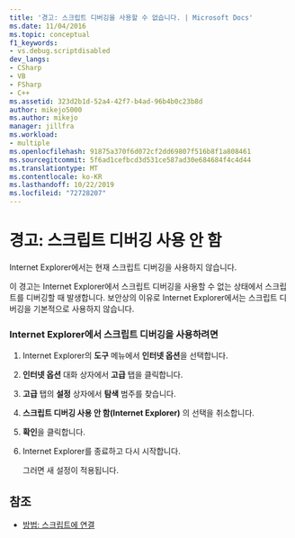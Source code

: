 ```yaml
---
title: '경고: 스크립트 디버깅을 사용할 수 없습니다. | Microsoft Docs'
ms.date: 11/04/2016
ms.topic: conceptual
f1_keywords:
- vs.debug.scriptdisabled
dev_langs:
- CSharp
- VB
- FSharp
- C++
ms.assetid: 323d2b1d-52a4-42f7-b4ad-96b4b0c23b8d
author: mikejo5000
ms.author: mikejo
manager: jillfra
ms.workload:
- multiple
ms.openlocfilehash: 91875a370f6d072cf2dd69807f516b8f1a808461
ms.sourcegitcommit: 5f6ad1cefbcd3d531ce587ad30e684684f4c4d44
ms.translationtype: MT
ms.contentlocale: ko-KR
ms.lasthandoff: 10/22/2019
ms.locfileid: "72728207"
---
```

# <a name="warning-script-debugging-disabled"></a>경고: 스크립트 디버깅 사용 안 함
Internet Explorer에서는 현재 스크립트 디버깅을 사용하지 않습니다.

 이 경고는 Internet Explorer에서 스크립트 디버깅을 사용할 수 없는 상태에서 스크립트를 디버깅할 때 발생합니다. 보안상의 이유로 Internet Explorer에서는 스크립트 디버깅을 기본적으로 사용하지 않습니다.

### <a name="to-enable-script-debugging-in-internet-explorer"></a>Internet Explorer에서 스크립트 디버깅을 사용하려면

1. Internet Explorer의 **도구** 메뉴에서 **인터넷 옵션**을 선택합니다.

2. **인터넷 옵션** 대화 상자에서 **고급** 탭을 클릭합니다.

3. **고급** 탭의 **설정** 상자에서 **탐색** 범주를 찾습니다.

4. **스크립트 디버깅 사용 안 함(Internet Explorer)** 의 선택을 취소합니다.

5. **확인**을 클릭합니다.

6. Internet Explorer를 종료하고 다시 시작합니다.

     그러면 새 설정이 적용됩니다.

## <a name="see-also"></a>참조
- [방법: 스크립트에 연결](../debugger/how-to-attach-to-script.md)